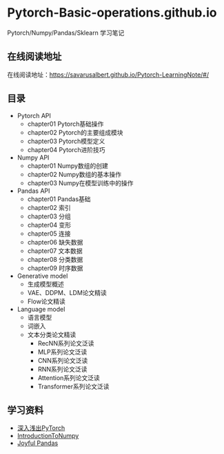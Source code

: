 # Pytorch-Basic-operations.github.io
Pytorch/Numpy/Pandas/Sklearn 学习笔记

## 在线阅读地址
在线阅读地址：https://savarusalbert.github.io/Pytorch-LearningNote/#/

## 目录
- Pytorch API
    - chapter01 Pytorch基础操作
    - chapter02 Pytorch的主要组成模块
    - chapter03 Pytorch模型定义
    - chapter04 Pytorch进阶技巧
- Numpy API
    - chapter01 Numpy数组的创建
    - chapter02 Numpy数组的基本操作
    - chapter03 Numpy在模型训练中的操作
- Pandas API
    - chapter01 Pandas基础
    - chapter02 索引
    - chapter03 分组
    - chapter04 变形
    - chapter05 连接
    - chapter06 缺失数据
    - chapter07 文本数据
    - chapter08 分类数据
    - chapter09 时序数据
- Generative model
    - 生成模型概述
    - VAE、DDPM、LDM论文精读
    - Flow论文精读
- Language model
    - 语言模型
    - 词嵌入
    - 文本分类论文精读
        - RecNN系列论文泛读
        - MLP系列论文泛读
        - CNN系列论文泛读
        - RNN系列论文泛读
        - Attention系列论文泛读
        - Transformer系列论文泛读

## 学习资料
- [深入浅出PyTorch](https://datawhalechina.github.io/thorough-pytorch/index.html)
- [IntroductionToNumpy](https://github.com/datawhalechina/team-learning-program/tree/master/IntroductionToNumpy)
- [Joyful Pandas](http://joyfulpandas.datawhale.club/)
